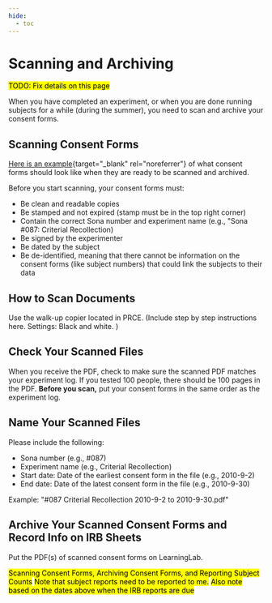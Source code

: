 ```yaml
---
hide:
  - toc
---
```


# Scanning and Archiving

<mark>TODO: Fix details on this page</mark>

When you have completed an experiment, or when you are done running subjects for a while (during the summer), you need to scan and archive your consent forms.

## Scanning Consent Forms

[Here is an example](http://learninglab.psych.purdue.edu/labwiki/files/Example_Signed_Consent_Form.pdf){target="_blank" rel="noreferrer"} of what consent forms should look like when they are ready to be scanned and archived.

Before you start scanning, your consent forms must:

* Be clean and readable copies
* Be stamped and not expired (stamp must be in the top right corner)
* Contain the correct Sona number and experiment name (e.g., "Sona #087: Criterial Recollection)
* Be signed by the experimenter
* Be dated by the subject
* Be de-identified, meaning that there cannot be information on the consent forms (like subject numbers) that could link the subjects to their data 

<!-- ## You Must Keep Experiment Logs

* Experiment logs should contain the subject ID, name, and date for each subject
* You should scan experiment logs when you scan your consent forms
* Templates for creating experiment logs are on the [[Getting Started#Connect to the LearningLab Server | LearningLab share ]] in "Lab Documents"
* Here (LINK) is an example of an experiment log -->

<!-- ## When to scan your consent forms

* Scan and archive (LINK) your consent forms when you complete an experiment, or
* Scan and archive at the end of the spring semester, prior to IRB Annual Report due dates -->

## How to Scan Documents

Use the walk-up copier located in PRCE. (Include step by step instructions here. Settings: Black and white. )

## Check Your Scanned Files

When you receive the PDF, check to make sure the scanned PDF matches your experiment log. If you tested 100 people, there should be 100 pages in the PDF. **Before you scan,** put your consent forms in the same order as the experiment log.

## Name Your Scanned Files

Please include the following:

* Sona number (e.g., #087)
* Experiment name (e.g., Criterial Recollection)
* Start date: Date of the earliest consent form in the file (e.g., 2010-9-2)
* End date: Date of the latest consent form in the file (e.g., 2010-9-30)

Example: "#087 Criterial Recollection 2010-9-2 to 2010-9-30.pdf"

## Archive Your Scanned Consent Forms and Record Info on IRB Sheets

Put the PDF(s) of scanned consent forms on LearningLab.  


<mark>Scanning Consent Forms, Archiving Consent Forms, and Reporting Subject Counts</mark>
<mark>Note that subject reports need to be reported to me.</mark>
<mark>Also note based on the dates above when the IRB reports are due</mark>